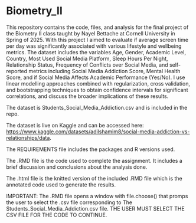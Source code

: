 # Biometry_II
This repository contains the code, files, and analysis for the final project of the Biometry II class taught by Nayel Bettache at Cornell University in Spring of 2025. With this project I aimed to evaluate if average screen time per day was significantly associated with various lifestyle and wellbeing metrics. The dataset includes the variables Age, Gender, Academic Level, Country, Most Used Social Media Platform, Sleep Hours Per Night, Relationship Status, Frequency of Conflicts over Social Media, and self-reported metrics including Social Media Addiction Score, Mental Health Score, and if Social Media Affects Academic Performance (Yes/No). I use linear modelling approaches combined with regularization, cross validation, and bootstrapping techniques to obtain confidence intervals for significant correlations, and discuss the broader implications of these results.

The dataset is Students_Social_Media_Addiction.csv and is included in the repo. 

The dataset is live on Kaggle and can be accessed here: https://www.kaggle.com/datasets/adilshamim8/social-media-addiction-vs-relationships/data.

The REQUIREMENTS file includes the packages and R versions used. 

The .RMD file is the code used to complete the assignment. It includes a brief discussion and conclusions about the analysis done.

The .html file is the knitted version of the included .RMD file which is the annotated code used to generate the results.

IMPORTANT: The .RMD file opens a window with file.choose() that promps the user to select the .csv file corresponding to The Students_Social_Media_Addiction.csv file. THE USER MUST SELECT THE CSV FILE FOR THE CODE TO CONTINUE. 



